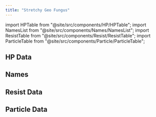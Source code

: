 ```yaml
---
title: "Stretchy Geo Fungus"
---
```


import HPTable from "@site/src/components/HP/HPTable";
import NamesList from "@site/src/components/Names/NamesList";
import ResistTable from "@site/src/components/Resist/ResistTable";
import ParticleTable from "@site/src/components/Particle/ParticleTable";

## HP Data

<HPTable item_key="stretchygeofungus" data_src="enemy" />

## Names

<NamesList item_key="stretchygeofungus" data_src="enemy" />

## Resist Data

<ResistTable item_key="stretchygeofungus" data_src="enemy" />

## Particle Data

<ParticleTable item_key="stretchygeofungus" data_src="enemy" />